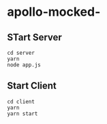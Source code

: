 # apollo-mocked-

## STart Server
```
cd server
yarn
node app.js
```

## Start Client
```
cd client
yarn
yarn start
```
